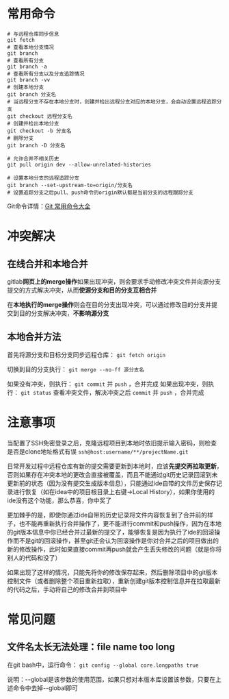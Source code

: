 # 常用命令

```text
# 与远程仓库同步信息
git fetch
# 查看本地分支情况
git branch
# 查看所有分支
git branch -a
# 查看所有分支以及分支追踪情况
git branch -vv
# 创建本地分支
git branch 分支名
# 当远程分支不存在本地分支时，创建并检出远程分支对应的本地分支，会自动设置远程追踪分支
git checkout 远程分支名
# 创建并检出本地分支
git checkout -b 分支名
# 删除分支
git branch -D 分支名

# 允许合并不相关历史
git pull origin dev --allow-unrelated-histories

# 设置本地分支的远程追踪分支
git branch --set-upstream-to=origin/分支名
# 设置追踪分支之后pull、push命令的origin默认都是当前分支的远程跟踪分支
```

Git命令详情：[Git 常用命令大全](https://blog.csdn.net/halaoda/article/details/78661334)

# 冲突解决

## 在线合并和本地合并

gitlab**网页上的merge操作**如果出现冲突，则会要求手动修改冲突文件并向源分支提交的方式解决冲突，从而**使源分支和目的分支互相合并**

在**本地执行的merge操作**则会在目的分支出现冲突，可以通过修改目的分支并提交到目的分支解决冲突，**不影响源分支**

## 本地合并方法

首先将源分支和目标分支同步远程仓库： `git fetch origin`

切换到目的分支执行： `git merge --no-ff 源分支名`

如果没有冲突，则执行： `git commit` 并 `push` ，合并完成
如果出现冲突，则执行： `git status` 查看冲突文件，解决冲突之后 `commit` 并 `push` ，合并完成

# 注意事项

当配置了SSH免密登录之后，克隆远程项目到本地时依旧提示输入密码，则检查是否是clone地址格式有误 `ssh@host:username/**/projectName.git`

日常开发过程中远程仓库有新的提交需要更新到本地时，应该**先提交再拉取更新**，否则如果存在冲突本地的更改会直接被覆盖，而且不能通过git历史记录回滚到未更新前的状态（因为没有提交生成版本信息），只能通过ide自带的文件历史保存记录进行恢复（如在idea中的项目根目录上右键->Local History），如果你使用的ide没有这个功能，那么恭喜，你中奖了

更加棘手的是，即使你通过ide自带的历史记录将文件内容恢复到了合并前的样子，也不能再重新执行合并操作了，更不能进行commit和push操作，因为在本地的git版本信息中你已经合并过最新的提交了，能够恢复是因为执行了ide的回滚操作而不是git的回滚操作，甚至git还会认为回滚操作是你对合并之后的项目做出的新的修改操作，此时如果直接commit再push就会产生丢失修改的问题（就是你将别人的代码和没了）

如果出现了这样的情况，只能先将你的修改保存起来，然后删除项目中的git版本控制文件（或者删除整个项目重新拉取），重新创建git版本控制信息并在拉取最新的代码之后，手动将自己的修改合并到项目中

# 常见问题

## 文件名太长无法处理：file name too long

在git bash中，运行命令： `git config --global core.longpaths true`

说明：--global是该参数的使用范围，如果只想对本版本库设置该参数，只要在上述命令中去掉--global即可
